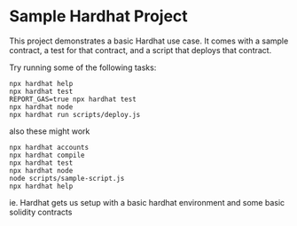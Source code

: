 # Sample Hardhat Project

This project demonstrates a basic Hardhat use case. It comes with a sample contract, a test for that contract, and a script that deploys that contract.

Try running some of the following tasks:

```shell
npx hardhat help
npx hardhat test
REPORT_GAS=true npx hardhat test
npx hardhat node
npx hardhat run scripts/deploy.js
```

also these might work
```
npx hardhat accounts
npx hardhat compile
npx hardhat test
npx hardhat node
node scripts/sample-script.js
npx hardhat help
```


ie. Hardhat gets us setup with a basic hardhat environment and some basic solidity contracts